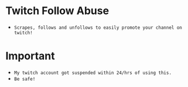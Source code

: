 # Twitch Follow Abuse
- `Scrapes, follows and unfollows to easily promote your channel on twitch!`

# Important
- `My twitch account got suspended within 24/hrs of using this.`
- `Be safe!`
